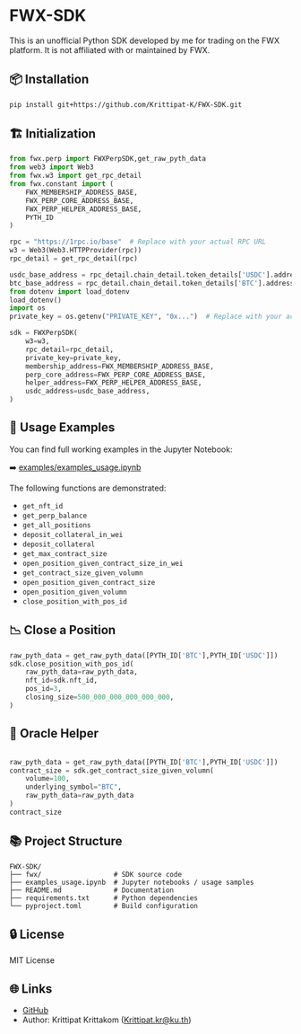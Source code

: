 # FWX-SDK

This is an unofficial Python SDK developed by me for trading on the FWX platform. It is not affiliated with or maintained by FWX.

## 📦 Installation

```bash
pip install git+https://github.com/Krittipat-K/FWX-SDK.git
```

## 🏗️ Initialization

```python
from fwx.perp import FWXPerpSDK,get_raw_pyth_data
from web3 import Web3
from fwx.w3 import get_rpc_detail
from fwx.constant import (
    FWX_MEMBERSHIP_ADDRESS_BASE,
    FWX_PERP_CORE_ADDRESS_BASE,
    FWX_PERP_HELPER_ADDRESS_BASE,
    PYTH_ID
)

rpc = "https://1rpc.io/base"  # Replace with your actual RPC URL
w3 = Web3(Web3.HTTPProvider(rpc))
rpc_detail = get_rpc_detail(rpc)

usdc_base_address = rpc_detail.chain_detail.token_details['USDC'].address
btc_base_address = rpc_detail.chain_detail.token_details['BTC'].address
from dotenv import load_dotenv
load_dotenv()
import os
private_key = os.getenv("PRIVATE_KEY", "0x...")  # Replace with your actual private key

sdk = FWXPerpSDK(
    w3=w3,
    rpc_detail=rpc_detail,
    private_key=private_key,
    membership_address=FWX_MEMBERSHIP_ADDRESS_BASE,
    perp_core_address=FWX_PERP_CORE_ADDRESS_BASE,
    helper_address=FWX_PERP_HELPER_ADDRESS_BASE,
    usdc_address=usdc_base_address,
)
```

## 📗 Usage Examples

You can find full working examples in the Jupyter Notebook:

➡️ [examples/examples_usage.ipynb](examples/examples_usage.ipynb)

The following functions are demonstrated:
- `get_nft_id`
- `get_perp_balance`
- `get_all_positions`
- `deposit_collateral_in_wei`
- `deposit_collateral`
- `get_max_contract_size`
- `open_position_given_contract_size_in_wei`
- `get_contract_size_given_volumn`
- `open_position_given_contract_size`
- `open_position_given_volumn`
- `close_position_with_pos_id`

## 📉 Close a Position

```python
raw_pyth_data = get_raw_pyth_data([PYTH_ID['BTC'],PYTH_ID['USDC']])
sdk.close_position_with_pos_id(
    raw_pyth_data=raw_pyth_data,
    nft_id=sdk.nft_id,
    pos_id=3,
    closing_size=500_000_000_000_000_000,
)
```

## 🧪 Oracle Helper

```python

raw_pyth_data = get_raw_pyth_data([PYTH_ID['BTC'],PYTH_ID['USDC']])
contract_size = sdk.get_contract_size_given_volumn(
    volume=100,
    underlying_symbol="BTC",
    raw_pyth_data=raw_pyth_data
)
contract_size
```

## 📚 Project Structure

```
FWX-SDK/
├── fwx/                  # SDK source code
├── examples_usage.ipynb  # Jupyter notebooks / usage samples
├── README.md             # Documentation
├── requirements.txt      # Python dependencies
└── pyproject.toml        # Build configuration
```

## 🔒 License

MIT License

## 🌐 Links

- [GitHub](https://github.com/Krittipat-K/FWX-SDK)
- Author: Krittipat Krittakom (<Krittipat.kr@ku.th>)

